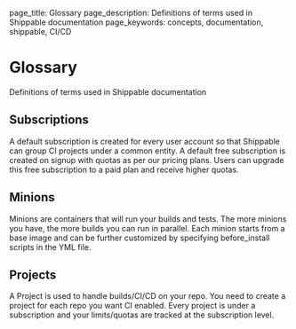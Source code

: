 page_title: Glossary
page_description: Definitions of terms used in Shippable documentation
page_keywords: concepts, documentation, shippable, CI/CD

# Glossary

Definitions of terms used in Shippable documentation

## Subscriptions

A default subscription is created for every user account so that
Shippable can group CI projects under a common entity. A default free
subscription is created on signup with quotas as per our pricing plans.
Users can upgrade this free subscription to a paid plan and receive
higher quotas.

## Minions

Minions are containers that will run your builds and tests. The more
minions you have, the more builds you can run in parallel. Each minion
starts from a base image and can be further customized by specifying
before_install scripts in the YML file.

## Projects

A Project is used to handle builds/CI/CD on your repo. You need to
create a project for each repo you want CI enabled. Every project is
under a subscription and your limits/quotas are tracked at the
subscription level.


